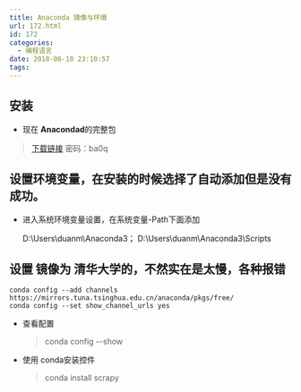 ```yaml
---
title: Anaconda 镜像与环境
url: 172.html
id: 172
categories:
  - 编程语言
date: 2018-06-10 23:10:57
tags:
---
```


安装
--

*   现在 **Anacondad**的完整包

> [下载链接](https://pan.baidu.com/s/1tKCryt8OIGUNk-12Ay_yRw) 密码：ba0q

设置环境变量，在安装的时候选择了自动添加但是没有成功。
---------------------------

*   进入系统环境变量设置，在系统变量-Path下面添加

    D:\Users\duanm\Anaconda3；
    D:\Users\duanm\Anaconda3\Scripts
    

设置 镜像为 清华大学的，不然实在是太慢，各种报错
-------------------------

    conda config --add channels https://mirrors.tuna.tsinghua.edu.cn/anaconda/pkgs/free/
    conda config --set show_channel_urls yes
    

*   查看配置
    
    > conda config --show
    
*   使用 conda安装控件
    
    > conda install scrapy
